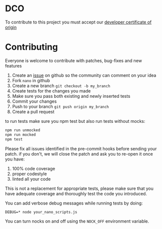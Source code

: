 # DCO

To contribute to this project you must accept our [developer certificate of origin](https://github.com/dscape/nano/blob/master/README.md)

# Contributing

Everyone is welcome to contribute with patches, bug-fixes and new features

1. Create an [issue][2] on github so the community can comment on your idea
2. Fork `nano` in github
3. Create a new branch `git checkout -b my_branch`
4. Create tests for the changes you made
5. Make sure you pass both existing and newly inserted tests
6. Commit your changes
7. Push to your branch `git push origin my_branch`
8. Create a pull request

to run tests make sure you npm test but also run tests without mocks:

``` sh
npm run unmocked
npm run mocked
npm test
```

Please fix all issues identified in the pre-commit hooks before sending your patch. if you don't, we will close the patch and ask you to re-open it once you have:

1. 100% code coverage
2. proper codestyle
3. linted all your code

This is not a replacement for appropriate tests, please make sure that you have adequate coverage and thoroughly test the code you introduced.

You can add verbose debug messages while running tests by doing:

```
DEBUG=* node your_nano_scripts.js
```

You can turn nocks on and off using the `NOCK_OFF` environment variable.

[2]: http://github.com/dscape/nano/issues
